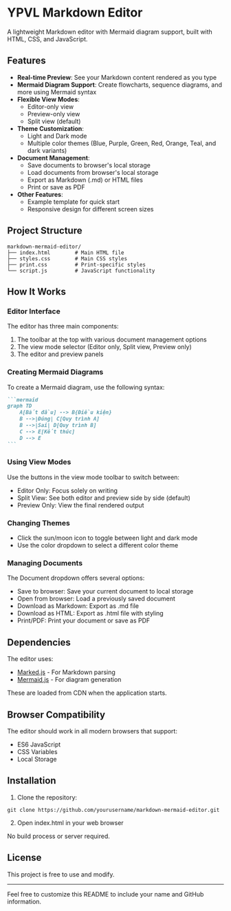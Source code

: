 # YPVL Markdown Editor

A lightweight Markdown editor with Mermaid diagram support, built with HTML, CSS, and JavaScript.

## Features

- **Real-time Preview**: See your Markdown content rendered as you type
- **Mermaid Diagram Support**: Create flowcharts, sequence diagrams, and more using Mermaid syntax
- **Flexible View Modes**: 
  - Editor-only view
  - Preview-only view
  - Split view (default)
- **Theme Customization**: 
  - Light and Dark mode
  - Multiple color themes (Blue, Purple, Green, Red, Orange, Teal, and dark variants)
- **Document Management**:
  - Save documents to browser's local storage
  - Load documents from browser's local storage
  - Export as Markdown (.md) or HTML files
  - Print or save as PDF
- **Other Features**:
  - Example template for quick start
  - Responsive design for different screen sizes

## Project Structure

```
markdown-mermaid-editor/
├── index.html        # Main HTML file
├── styles.css        # Main CSS styles
├── print.css         # Print-specific styles
└── script.js         # JavaScript functionality
```

## How It Works

### Editor Interface

The editor has three main components:
1. The toolbar at the top with various document management options
2. The view mode selector (Editor only, Split view, Preview only)
3. The editor and preview panels

### Creating Mermaid Diagrams

To create a Mermaid diagram, use the following syntax:

````markdown
```mermaid
graph TD
    A[Bắt đầu] --> B{Điều kiện}
    B -->|Đúng| C[Quy trình A]
    B -->|Sai| D[Quy trình B]
    C --> E[Kết thúc]
    D --> E
```
````

### Using View Modes

Use the buttons in the view mode toolbar to switch between:
- Editor Only: Focus solely on writing
- Split View: See both editor and preview side by side (default)
- Preview Only: View the final rendered output

### Changing Themes

- Click the sun/moon icon to toggle between light and dark mode
- Use the color dropdown to select a different color theme

### Managing Documents

The Document dropdown offers several options:
- Save to browser: Save your current document to local storage
- Open from browser: Load a previously saved document
- Download as Markdown: Export as .md file
- Download as HTML: Export as .html file with styling
- Print/PDF: Print your document or save as PDF

## Dependencies

The editor uses:
- [Marked.js](https://marked.js.org/) - For Markdown parsing
- [Mermaid.js](https://mermaid-js.github.io/mermaid/) - For diagram generation

These are loaded from CDN when the application starts.

## Browser Compatibility

The editor should work in all modern browsers that support:
- ES6 JavaScript
- CSS Variables
- Local Storage

## Installation

1. Clone the repository:
```
git clone https://github.com/yourusername/markdown-mermaid-editor.git
```

2. Open index.html in your web browser

No build process or server required.

## License

This project is free to use and modify.

---

Feel free to customize this README to include your name and GitHub information.
